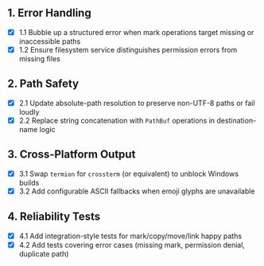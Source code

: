 ## 1. Error Handling
- [x] 1.1 Bubble up a structured error when mark operations target missing or inaccessible paths
- [x] 1.2 Ensure filesystem service distinguishes permission errors from missing files

## 2. Path Safety
- [x] 2.1 Update absolute-path resolution to preserve non-UTF-8 paths or fail loudly
- [x] 2.2 Replace string concatenation with `PathBuf` operations in destination-name logic

## 3. Cross-Platform Output
- [x] 3.1 Swap `termion` for `crossterm` (or equivalent) to unblock Windows builds
- [x] 3.2 Add configurable ASCII fallbacks when emoji glyphs are unavailable

## 4. Reliability Tests
- [x] 4.1 Add integration-style tests for mark/copy/move/link happy paths
- [x] 4.2 Add tests covering error cases (missing mark, permission denial, duplicate path)

